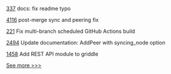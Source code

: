 
[337](https://github.com/hyperledger-labs/fablo/pull/337) docs: fix readme typo

[4116](https://github.com/hyperledger/besu/pull/4116) post-merge sync and peering fix 

[221](https://github.com/hyperledger/fabric-sdk-java/pull/221) Fix multi-branch scheduled GitHub Actions build

[2494](https://github.com/hyperledger/iroha/pull/2494) Update documentation: AddPeer with syncing_node option

[1458](https://github.com/hyperledger/grid/pull/1458) Add REST API module to griddle


[See more >>>](https://start-here.hyperledger.org/pull-requests)
